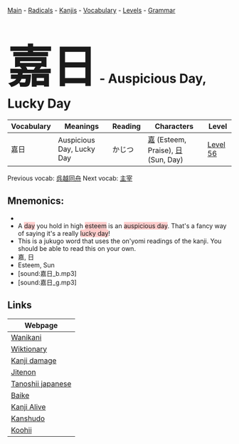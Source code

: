 <style> bigfont {font-size: 100px}</style>
[Main](../README.md) -
[Radicals](../radicals.md) -
[Kanjis](../kanjis.md) -
[Vocabulary](../vocabulary.md) -
[Levels](../levels.md) -
[Grammar](../grammar.md)
# <bigfont> 嘉日</bigfont> - Auspicious Day, Lucky Day 

| Vocabulary | Meanings | Reading | Characters | Level |
| --- | --- | --- | --- | --- |
| 嘉日 | Auspicious Day, Lucky Day | かじつ |  [嘉](../kanjis/嘉.md) (Esteem, Praise), [日](../kanjis/日.md) (Sun, Day) | [Level 56](../levels/wk_level56.md) |

Previous vocab: [呉越同舟](呉越同舟.md) Next vocab: [主宰](主宰.md) 

## Mnemonics:

* 
* A <span style="background-color:#ffcccb"> day</span> you hold in high <span style="background-color:#ffcccb"> esteem</span> is an <span style="background-color:#ffcccb"> auspicious day</span>. That's a fancy way of saying it's a really <span style="background-color:#ffcccb"> lucky day</span>! 
* This is a jukugo word that uses the on'yomi readings of the kanji. You should be able to read this on your own.
* 嘉, 日
* Esteem, Sun
* [sound:嘉日_b.mp3]
* [sound:嘉日_g.mp3]


## Links 

| Webpage |
| --- |
| [Wanikani          ](https://www.wanikani.com/kanji/嘉日) |
| [Wiktionary        ](https://en.wiktionary.org/wiki/嘉日) |
| [Kanji damage      ](http://www.kanjidamage.com/kanji/search?utf8=✓&q=嘉日) |
| [Jitenon           ](https://jitenon.com/kanji/嘉日) |
| [Tanoshii japanese ](https://www.tanoshiijapanese.com/dictionary/kanji.cfm?k=嘉日) |
| [Baike             ](https://baike.baidu.com/item/嘉日) |
| [Kanji Alive       ](https://app.kanjialive.com/嘉日) |
| [Kanshudo          ](https://www.kanshudo.com/searchmn?q=嘉日) |
| [Koohii            ](https://kanji.koohii.com/study/kanji/嘉日) |
